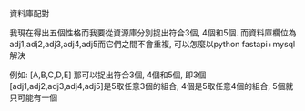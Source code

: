 資料庫配對

我現在得出五個性格而我要從資源庫分別捉出符合3個, 4個和5個. 而資料庫欄位為adj1,adj2,adj3,adj4,adj5而它們之間不會重複, 可以怎麼以python fastapi+mysql解決

例如: [A,B,C,D,E]
那可以捉出符合3個, 4個和5個, 即3個[adj1,adj2,adj3,adj4,adj5]是5取任意3個的組合, 4個是5取任意4個的組合, 5個就只可能有一個